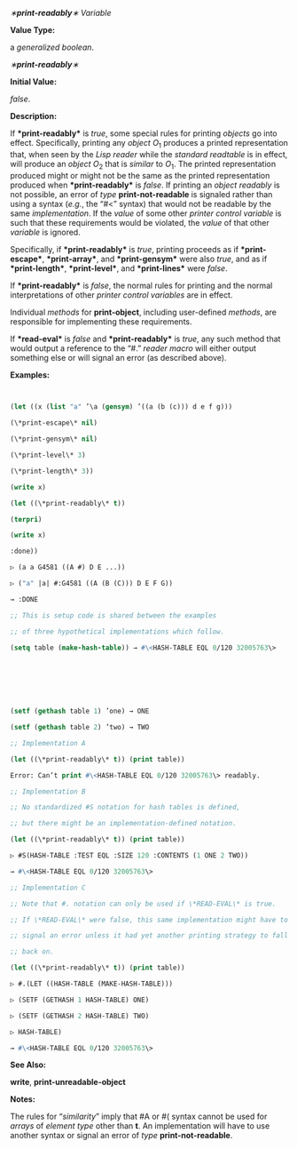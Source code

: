 *∗***print-readably***∗ Variable* 



**Value Type:** 



a *generalized boolean*. 







 



 



*∗***print-readably***∗* 



**Initial Value:** 



*false*. 



**Description:** 



If **\*print-readably\*** is *true*, some special rules for printing *objects* go into effect. Specifically, printing any *object O*<sub>1</sub> produces a printed representation that, when seen by the *Lisp reader* while the *standard readtable* is in effect, will produce an *object O*<sub>2</sub> that is *similar* to *O*<sub>1</sub>. The printed representation produced might or might not be the same as the printed representation produced when **\*print-readably\*** is *false*. If printing an *object readably* is not possible, an error of *type* **print-not-readable** is signaled rather than using a syntax (*e.g.*, the “#\<” syntax) that would not be readable by the same *implementation*. If the *value* of some other *printer control variable* is such that these requirements would be violated, the *value* of that other *variable* is ignored. 



Specifically, if **\*print-readably\*** is *true*, printing proceeds as if **\*print-escape\***, **\*print-array\***, and **\*print-gensym\*** were also *true*, and as if **\*print-length\***, **\*print-level\***, and **\*print-lines\*** were *false*. 



If **\*print-readably\*** is *false*, the normal rules for printing and the normal interpretations of other *printer control variables* are in effect. 



Individual *methods* for **print-object**, including user-defined *methods*, are responsible for implementing these requirements. 



If **\*read-eval\*** is *false* and **\*print-readably\*** is *true*, any such method that would output a reference to the “#.” *reader macro* will either output something else or will signal an error (as described above). 



**Examples:**
```lisp
 

(let ((x (list "a" ’\a (gensym) ’((a (b (c))) d e f g))) 

(\*print-escape\* nil) 

(\*print-gensym\* nil) 

(\*print-level\* 3) 

(\*print-length\* 3)) 

(write x) 

(let ((\*print-readably\* t)) 

(terpri) 

(write x) 

:done)) 

▷ (a a G4581 ((A #) D E ...)) 

▷ ("a" |a| #:G4581 ((A (B (C))) D E F G)) 

→ :DONE 

;; This is setup code is shared between the examples 

;; of three hypothetical implementations which follow. 

(setq table (make-hash-table)) → #\<HASH-TABLE EQL 0/120 32005763\> 



 

 

(setf (gethash table 1) ’one) → ONE 

(setf (gethash table 2) ’two) → TWO 

;; Implementation A 

(let ((\*print-readably\* t)) (print table)) 

Error: Can’t print #\<HASH-TABLE EQL 0/120 32005763\> readably. 

;; Implementation B 

;; No standardized #S notation for hash tables is defined, 

;; but there might be an implementation-defined notation. 

(let ((\*print-readably\* t)) (print table)) 

▷ #S(HASH-TABLE :TEST EQL :SIZE 120 :CONTENTS (1 ONE 2 TWO)) 

→ #\<HASH-TABLE EQL 0/120 32005763\> 

;; Implementation C 

;; Note that #. notation can only be used if \*READ-EVAL\* is true. 

;; If \*READ-EVAL\* were false, this same implementation might have to 

;; signal an error unless it had yet another printing strategy to fall 

;; back on. 

(let ((\*print-readably\* t)) (print table)) 

▷ #.(LET ((HASH-TABLE (MAKE-HASH-TABLE))) 

▷ (SETF (GETHASH 1 HASH-TABLE) ONE) 

▷ (SETF (GETHASH 2 HASH-TABLE) TWO) 

▷ HASH-TABLE) 

→ #\<HASH-TABLE EQL 0/120 32005763\> 


```
**See Also:** 



**write**, **print-unreadable-object** 



**Notes:** 



The rules for “*similarity*” imply that #A or #( syntax cannot be used for *arrays* of *element type* other than **t**. An implementation will have to use another syntax or signal an error of *type* **print-not-readable**. 



